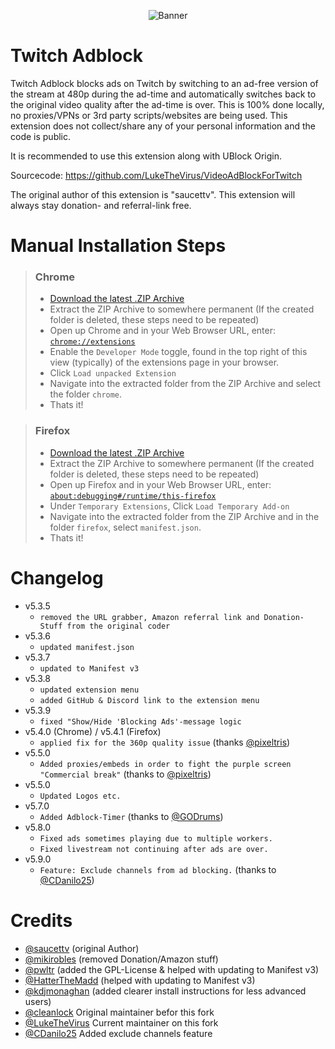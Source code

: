 <p align="center">
    <img src="https://user-images.githubusercontent.com/32986026/197740236-78fe908c-4fd1-4721-82f8-7e66ffdef2d1.png" alt="Banner">
</p>

# Twitch Adblock
Twitch Adblock blocks ads on Twitch by switching to an ad-free version of the stream at 480p during the ad-time and automatically switches back to the original video quality after the ad-time is over. This is 100% done locally, no proxies/VPNs or 3rd party scripts/websites are being used. This extension does not collect/share any of your personal information and the code is public. 

It is recommended to use this extension along with UBlock Origin.

Sourcecode: https://github.com/LukeTheVirus/VideoAdBlockForTwitch

The original author of this extension is "saucettv". This extension will always stay donation- and referral-link free.

# Manual Installation Steps
>### Chrome
>- [Download the latest .ZIP Archive](https://github.com/LukeTheVirus/VideoAdBlockForTwitch/archive/refs/heads/master.zip)
>- Extract the ZIP Archive to somewhere permanent (If the created folder is deleted, these steps need to be repeated)
>- Open up Chrome and in your Web Browser URL, enter: [`chrome://extensions`](chrome://extensions)
>- Enable the `Developer Mode` toggle, found in the top right of this view (typically) of the extensions page in your browser.
>- Click `Load unpacked Extension`
>- Navigate into the extracted folder from the ZIP Archive and select the folder `chrome`.
>- Thats it!

>### Firefox
>- [Download the latest .ZIP Archive](https://github.com/LukeTheVirus/VideoAdBlockForTwitch/archive/refs/heads/master.zip)
>- Extract the ZIP Archive to somewhere permanent (If the created folder is deleted, these steps need to be repeated)
>- Open up Firefox and in your Web Browser URL, enter: [`about:debugging#/runtime/this-firefox`](about:debugging#/runtime/this-firefox)
>- Under `Temporary Extensions`, Click `Load Temporary Add-on`
>- Navigate into the extracted folder from the ZIP Archive and in the folder `firefox`, select `manifest.json`.
>- Thats it!

# Changelog
- v5.3.5
    - `removed the URL grabber, Amazon referral link and Donation-Stuff from the original coder`
- v5.3.6
    - `updated manifest.json`
- v5.3.7
    - `updated to Manifest v3`
- v5.3.8
    - `updated extension menu`
    - `added GitHub & Discord link to the extension menu`
- v5.3.9
    - `fixed "Show/Hide 'Blocking Ads'-message logic`
- v5.4.0 (Chrome) / v5.4.1 (Firefox)
    - `applied fix for the 360p quality issue` (thanks [@pixeltris](https://github.com/pixeltris))
- v5.5.0
    - `Added proxies/embeds in order to fight the purple screen "Commercial break"` (thanks to [@pixeltris](https://github.com/pixeltris))
- v5.5.0
    - `Updated Logos etc.`
- v5.7.0
    - `Added Adblock-Timer` (thanks to [@GODrums](https://github.com/GODrums))
- v5.8.0
    - `Fixed ads sometimes playing due to multiple workers.`
    - `Fixed livestream not continuing after ads are over.`
- v5.9.0
    - `Feature: Exclude channels from ad blocking.` (thanks to [@CDanilo25](https://github.com/CDanilo25))

# Credits
- [@saucettv](https://github.com/saucettv) (original Author)
- [@mikirobles](https://github.com/mikirobles) (removed Donation/Amazon stuff)
- [@pwltr](https://github.com/pwltr) (added the GPL-License & helped with updating to Manifest v3)
- [@HatterTheMadd](https://github.com/hatterthemadd) (helped with updating to Manifest v3)
- [@kdjmonaghan](https://github.com/kdjmonaghan) (added clearer install instructions for less advanced users)
- [@cleanlock](https://github.com/cleanlock) Original maintainer befor this fork
- [@LukeTheVirus](https://github.com/LukeTheVirus) Current maintainer on this fork
- [@CDanilo25](https://github.com/CDanilo25) Added exclude channels feature
